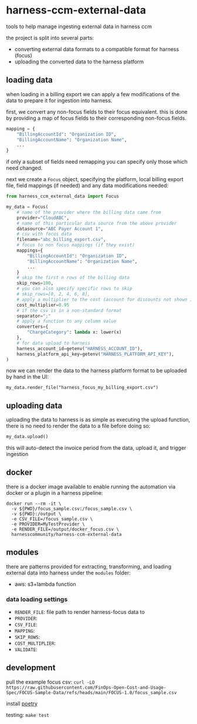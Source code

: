 # harness-ccm-external-data

tools to help manage ingesting external data in harness ccm

the project is split into several parts:
- converting external data formats to a compatible format for harness (focus)
- uploading the converted data to the harness platform

## loading data

when loading in a billing export we can apply a few modifications of the data to prepare it for ingestion into harness.

first, we convert any non-focus fields to their focus equivalent. this is done by providing a map of focus fields to their corresponding non-focus fields.

```python
mapping = {
    "BillingAccountId": "Organization ID",
    "BillingAccountName": "Organization Name",
    ...
}
```

if only a subset of fields need remapping you can specify only those which need changed.

next we create a `Focus` object, specifying the platform, local billing export file, field mappings (if needed) and any data modifications needed:

```python
from harness_ccm_external_data import Focus

my_data = Focus(
    # name of the provider where the billing data came from
    provider="CloudABC",
    # name of this particular data source from the above provider
    datasource="ABC Payer Account 1",
    # csv with focus data
    filename="abc_billing_export.csv",
    # focus to non focus mappings (if they exist)
    mappings={
        "BillingAccountId": "Organization ID",
        "BillingAccountName": "Organization Name",
        ...
    }
    # skip the first n rows of the billing data
    skip_rows=100,
    # you can also specify specific rows to skip
    # skip_rows=[0, 2, 4, 6, 8],
    # apply a multiplier to the cost (account for discounts not shown in the export?)
    cost_multiplier=0.95
    # if the csv is in a non-standard format
    separator=";"
    # apply a function to any column value
    converters={
        "ChargeCategory": lambda x: lower(x)
    },
    # for data upload to harness
    harness_account_id=getenv("HARNESS_ACCOUNT_ID"),
    harness_platform_api_key=getenv("HARNESS_PLATFORM_API_KEY"),
)
```

now we can render the data to the harness platform format to be uploaded by hand in the UI:

```
my_data.render_file("harness_focus_my_billing_export.csv")
```

## uploading data

uploading the data to harness is as simple as executing the upload function, there is no need to render the data to a file before doing so:

```python
my_data.upload()
```

this will auto-detect the invoice period from the data, upload it, and trigger ingestion

## docker

there is a docker image available to enable running the automation via docker or a plugin in a harness pipeline:

```
docker run --rm -it \
  -v ${PWD}/focus_sample.csv:/focus_sample.csv \
  -v ${PWD}:/output \
  -e CSV_FILE=/focus_sample.csv \
  -e PROVIDER=MyTestProvider \
  -e RENDER_FILE=/output/docker_focus.csv \
  harnesscommunity/harness-ccm-external-data
```

## modules

there are patterns provided for extracting, transforming, and loading external data into harness under the `modules` folder:

- aws: s3+lambda function

### data loading settings

- `RENDER_FILE`: file path to render harness-focus data to
- `PROVIDER`: 
- `CSV_FILE`: 
- `MAPPING`: 
- `SKIP_ROWS`: 
- `COST_MULTIPLIER`: 
- `VALIDATE`: 

## development

pull the example focus csv: `curl -LO https://raw.githubusercontent.com/FinOps-Open-Cost-and-Usage-Spec/FOCUS-Sample-Data/refs/heads/main/FOCUS-1.0/focus_sample.csv`

install [poetry](https://python-poetry.org/docs/#installation)

testing: `make test`
